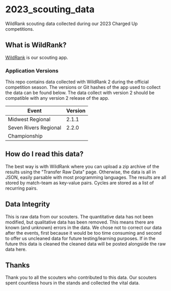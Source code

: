 # 2023_scouting_data

WildRank scouting data collected during our 2023 Charged Up competitions.

## What is WildRank?

[WildRank](https://github.com/wildstang/wildrank) is our scouting app. 

### Application Versions

This repo contains data collected with WildRank 2 during the official competition season. The versions or Git hashes of the app used to collect the data can be found below. The data collect with version 2 should be compatible with any version 2 release of the app.

| Event                         | Version |
| ----------------------------- | ------- |
| Midwest Regional              | 2.1.1   |
| Seven Rivers Regional         | 2.2.0   |
| Championship                  |         |

## How do I read this data?

The best way is with WildRank where you can upload a zip archive of the results using the "Transfer Raw Data" page. Otherwise, the data is all in JSON, easily parsable with most programming languages. The results are all stored by match-team as key-value pairs. Cycles are stored as a list of recurring pairs.

## Data Integrity

This is raw data from our scouters. The quantitative data has not been modified, but qualitative data has been removed. This means there are known (and unknown) errors in the data. We chose not to correct our data after the events, first because it would be too time consuming and second to offer us uncleaned data for future testing/learning purposes. If in the future this data is cleaned the cleaned data will be posted alongside the raw data here.

## Thanks

Thank you to all the scouters who contributed to this data. Our scouters spent countless hours in the stands and collected the vital data.